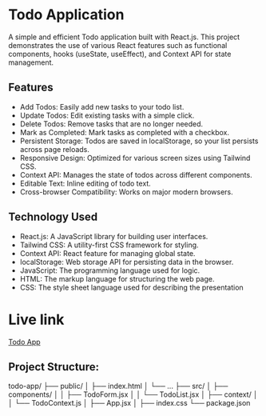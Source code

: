 # Todo Application

A simple and efficient Todo application built with React.js. This project demonstrates the use of various React features such as functional components, hooks (useState, useEffect), and Context API for state management.

## Features

- Add Todos: Easily add new tasks to your todo list.
- Update Todos: Edit existing tasks with a simple click.
- Delete Todos: Remove tasks that are no longer needed.
- Mark as Completed: Mark tasks as completed with a checkbox.
- Persistent Storage: Todos are saved in localStorage, so your list persists across page reloads.
- Responsive Design: Optimized for various screen sizes using Tailwind CSS.
- Context API: Manages the state of todos across different components.
- Editable Text: Inline editing of todo text.
- Cross-browser Compatibility: Works on major modern browsers.


## Technology Used

- React.js: A JavaScript library for building user interfaces.
- Tailwind CSS: A utility-first CSS framework for styling.
- Context API: React feature for managing global state.
- localStorage: Web storage API for persisting data in the browser.
- JavaScript: The programming language used for logic.
- HTML: The markup language for structuring the web page.
- CSS: The style sheet language used for describing the presentation

# Live link
[Todo App](https://todo-app-react-six-navy.vercel.app/)


## Project Structure:

todo-app/
├── public/
│   ├── index.html
│   └── ...
├── src/
│   ├── components/
│   │   ├── TodoForm.jsx
│   │   └── TodoList.jsx
│   ├── context/
│   │   └── TodoContext.js
│   ├── App.jsx
│   ├── index.css
└── package.json

